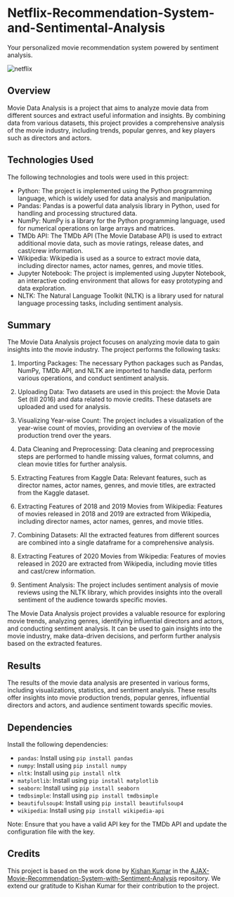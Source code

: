 # Netflix-Recommendation-System-and-Sentimental-Analysis
Your personalized movie recommendation system powered by sentiment analysis.

![netflix](https://github.com/Saswato/Netflix-Recommendation-System-and-Sentimental-Analysis/assets/67147010/c3df831e-5d90-4b0f-a40b-445b46281fdf)



## Overview

Movie Data Analysis is a project that aims to analyze movie data from different sources and extract useful information and insights. By combining data from various datasets, this project provides a comprehensive analysis of the movie industry, including trends, popular genres, and key players such as directors and actors.

## Technologies Used

The following technologies and tools were used in this project:

- Python: The project is implemented using the Python programming language, which is widely used for data analysis and manipulation.
- Pandas: Pandas is a powerful data analysis library in Python, used for handling and processing structured data.
- NumPy: NumPy is a library for the Python programming language, used for numerical operations on large arrays and matrices.
- TMDb API: The TMDb API (The Movie Database API) is used to extract additional movie data, such as movie ratings, release dates, and cast/crew information.
- Wikipedia: Wikipedia is used as a source to extract movie data, including director names, actor names, genres, and movie titles.
- Jupyter Notebook: The project is implemented using Jupyter Notebook, an interactive coding environment that allows for easy prototyping and data exploration.
- NLTK: The Natural Language Toolkit (NLTK) is a library used for natural language processing tasks, including sentiment analysis.

## Summary

The Movie Data Analysis project focuses on analyzing movie data to gain insights into the movie industry. The project performs the following tasks:

1. Importing Packages: The necessary Python packages such as Pandas, NumPy, TMDb API, and NLTK are imported to handle data, perform various operations, and conduct sentiment analysis.

2. Uploading Data: Two datasets are used in this project: the Movie Data Set (till 2016) and data related to movie credits. These datasets are uploaded and used for analysis.

3. Visualizing Year-wise Count: The project includes a visualization of the year-wise count of movies, providing an overview of the movie production trend over the years.

4. Data Cleaning and Preprocessing: Data cleaning and preprocessing steps are performed to handle missing values, format columns, and clean movie titles for further analysis.

5. Extracting Features from Kaggle Data: Relevant features, such as director names, actor names, genres, and movie titles, are extracted from the Kaggle dataset.

6. Extracting Features of 2018 and 2019 Movies from Wikipedia: Features of movies released in 2018 and 2019 are extracted from Wikipedia, including director names, actor names, genres, and movie titles.

7. Combining Datasets: All the extracted features from different sources are combined into a single dataframe for a comprehensive analysis.

8. Extracting Features of 2020 Movies from Wikipedia: Features of movies released in 2020 are extracted from Wikipedia, including movie titles and cast/crew information.

9. Sentiment Analysis: The project includes sentiment analysis of movie reviews using the NLTK library, which provides insights into the overall sentiment of the audience towards specific movies.

The Movie Data Analysis project provides a valuable resource for exploring movie trends, analyzing genres, identifying influential directors and actors, and conducting sentiment analysis. It can be used to gain insights into the movie industry, make data-driven decisions, and perform further analysis based on the extracted features.

## Results

The results of the movie data analysis are presented in various forms, including visualizations, statistics, and sentiment analysis. These results offer insights into movie production trends, popular genres, influential directors and actors, and audience sentiment towards specific movies.

## Dependencies

Install the following dependencies:

- `pandas`: Install using `pip install pandas`
- `numpy`: Install using `pip install numpy`
- `nltk`: Install using `pip install nltk`
- `matplotlib`: Install using `pip install matplotlib`
- `seaborn`: Install using `pip install seaborn`
- `tmdbsimple`: Install using `pip install tmdbsimple`
- `beautifulsoup4`: Install using `pip install beautifulsoup4`
- `wikipedia`: Install using `pip install wikipedia-api`

Note: Ensure that you have a valid API key for the TMDb API and update the configuration file with the key.

## Credits

This project is based on the work done by [Kishan Kumar](https://github.com/kishan0725) in the [AJAX-Movie-Recommendation-System-with-Sentiment-Analysis](https://github.com/kishan0725/AJAX-Movie-Recommendation-System-with-Sentiment-Analysis) repository. We extend our gratitude to Kishan Kumar for their contribution to the project.



